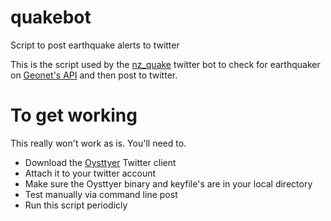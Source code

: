 # quakebot

Script to post earthquake alerts to twitter

This is the script used by the [nz_quake](https://twitter.com/nz_quake) twitter bot to check for earthquaker on [Geonet's API](https://www.geonet.org.nz/) and then post to twitter.

# To get working

This really won't work as is. You'll need to.

* Download the [Oysttyer](http://oysttyer.github.io/docs/userGuide.html) Twitter client
* Attach it to your twitter account
* Make sure the Oysttyer binary and keyfile's are in your local directory
* Test manually via command line post
* Run this script periodicly

